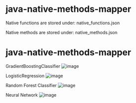 ﻿# java-native-methods-mapper

Native functions are stored under: native_functions.json

Native methods are stored under: native_methods.json
 
# java-native-methods-mapper

GradientBoostingClassifier
![image](https://github.com/user-attachments/assets/2d3e9b7c-5268-46ee-9469-44ea6bc899b4)

LogisticRegression
![image](https://github.com/user-attachments/assets/d82e71d6-0602-430a-94a0-eff3035185ef)

Random Forest Classifier
![image](https://github.com/user-attachments/assets/7e452fdc-b25a-45ce-b28b-9dac76c07890)

Neural Network
![image](https://github.com/user-attachments/assets/cb60704e-9d96-4de3-883a-ea740ea06fbd)


